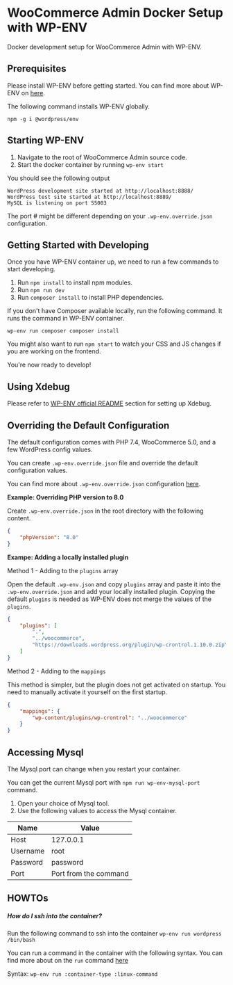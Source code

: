 # WooCommerce Admin Docker Setup with WP-ENV

Docker development setup for WooCommerce Admin with WP-ENV.

## Prerequisites

Please install WP-ENV before getting started. You can find more about WP-ENV on [here](https://github.com/WordPress/gutenberg/tree/master/packages/env).

The following command installs WP-ENV globally.

`npm -g i @wordpress/env`


## Starting WP-ENV

1. Navigate to the root of WooCommerce Admin source code.
2. Start the docker container by running `wp-env start`

You should see the following output

```
WordPress development site started at http://localhost:8888/
WordPress test site started at http://localhost:8889/
MySQL is listening on port 55003
```

The port # might be different depending on your `.wp-env.override.json` configuration.

## Getting Started with Developing

Once you have WP-ENV container up, we need to run a few commands to start developing.

1. Run `npm install` to install npm modules.
2. Run `npm run dev`
3. Run `composer install` to install PHP dependencies.

If you don't have Composer available locally, run the following command. It runs the command in WP-ENV container.

`wp-env run composer composer install`


You might also want to run `npm start` to watch your CSS and JS changes if you are working on the frontend.

You're now ready to develop!

## Using Xdebug

Please refer to [WP-ENV official README](https://github.com/WordPress/gutenberg/tree/master/packages/env#using-xdebug) section for setting up Xdebug.

## Overriding the Default Configuration

The default configuration comes with PHP 7.4, WooCommerce 5.0, and a few WordPress config values.

You can create `.wp-env.override.json` file and override the default configuration values.

You can find more about `.wp-env.override.json` configuration [here](https://github.com/WordPress/gutenberg/tree/master/packages/env#wp-envoverridejson).

**Example: Overriding PHP version to 8.0**

Create `.wp-env.override.json` in the root directory with the following content.


```json
{
	"phpVersion": "8.0"
}
```

**Exampe: Adding a locally installed plugin**

Method 1 - Adding to the `plugins` array

Open the default `.wp-env.json` and copy `plugins` array and paste it into the `.wp-env.override.json` and add your locally installed plugin. Copying the default `plugins` is needed as WP-ENV does not merge the values of the `plugins`.

```json
{
	"plugins": [
        ".",
        "../woocommerce",
        "https://downloads.wordpress.org/plugin/wp-crontrol.1.10.0.zip"
    ]
}

```

Method 2 - Adding to the `mappings`

This method is simpler, but the plugin does not get activated on startup. You need to manually activate it yourself on the first startup.

```json
{
	"mappings": {
    	"wp-content/plugins/wp-crontrol": "../woocommerce"
    }
}
```

## Accessing Mysql

The Mysql port can change when you restart your container.

You can get the current Mysql port with `npm run wp-env-mysql-port` command.

1. Open your choice of Mysql tool.
2. Use the following values to access the Mysql container.

| Name | Value |
|--------|-----|
|  Host  | 127.0.0.1 |
| Username | root |
| Password | password |
| Port | Port from the command |

## HOWTOs

##### How do I ssh into the container?

Run the following command to ssh into the container
`wp-env run wordpress /bin/bash`

You can run a command in the container with the following syntax. You can find more about on the `run` command [here](https://github.com/WordPress/gutenberg/tree/master/packages/env#wp-env-run-container-command)

Syntax:
`wp-env run :container-type :linux-command`



